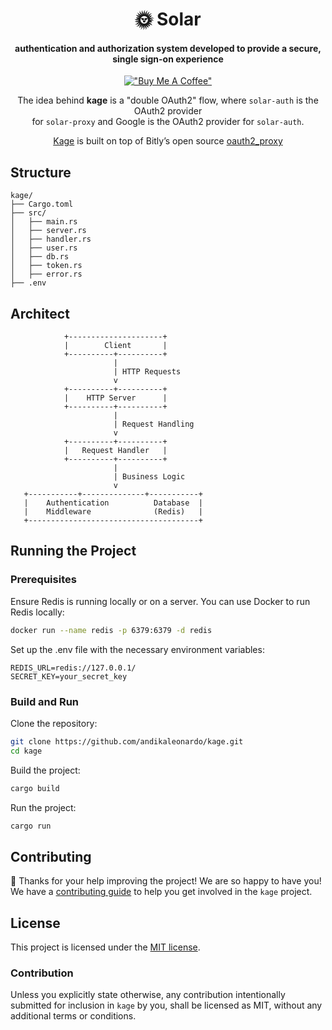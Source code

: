 <h1 align="center">
🌞 Solar
</h1>

<h4 align="center"> authentication and authorization system developed to provide a secure, single sign-on experience </h4>

<div align="center">

[!["Buy Me A Coffee"](https://www.buymeacoffee.com/assets/img/custom_images/yellow_img.png)](https://www.buymeacoffee.com/andikaleonardo)
</div>

<div align="center">
            
The idea behind **kage** is a "double OAuth2" flow, where `solar-auth` is the OAuth2 provider \
for `solar-proxy` and Google is the OAuth2 provider for `solar-auth`.

[Kage](https://github.com/andikaleonardo/solar) is built on top of Bitly’s open source [oauth2_proxy](https://github.com/bitly/oauth2_proxy)
</div>

## Structure
```console
kage/
├── Cargo.toml
├── src/
│   ├── main.rs
│   ├── server.rs
│   ├── handler.rs
│   ├── user.rs
│   ├── db.rs
│   ├── token.rs
│   ├── error.rs
├── .env
```

## Architect
```console
            +---------------------+
            |        Client       |
            +----------+----------+
                       |
                       | HTTP Requests
                       v
            +----------+----------+
            |    HTTP Server      |
            +----------+----------+
                       |
                       | Request Handling
                       v
            +----------+----------+
            |   Request Handler   |
            +----------+----------+
                       |
                       | Business Logic
                       v
   +-----------+--------------+-----------+
   |    Authentication          Database  |
   |    Middleware              (Redis)   |
   +--------------------------------------+

```

## Running the Project

### Prerequisites

Ensure Redis is running locally or on a server. You can use Docker to run Redis locally:
```sh
docker run --name redis -p 6379:6379 -d redis
```

Set up the .env file with the necessary environment variables:
```env
REDIS_URL=redis://127.0.0.1/
SECRET_KEY=your_secret_key
```

### Build and Run

Clone the repository:
```sh
git clone https://github.com/andikaleonardo/kage.git
cd kage
```

Build the project:
```sh
cargo build
```

Run the project:
```sh
cargo run
```

## Contributing

🎈 Thanks for your help improving the project! We are so happy to have
you! We have a [contributing guide][contributing] to help you get involved in the
`kage` project.

## License

This project is licensed under the [MIT license][license].

### Contribution

Unless you explicitly state otherwise, any contribution intentionally submitted
for inclusion in `kage` by you, shall be licensed as MIT, without any
additional terms or conditions.


[contributing]: https://github.com/andikaleonardo/kage/blob/main/CONTRIBUTING.md
[license]: https://github.com/andikaleonardo/kage/blob/main//LICENSE
